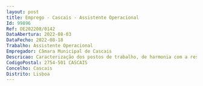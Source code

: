 ```yaml
--- 
layout: post
title: Emprego - Cascais - Assistente Operacional
Id: 99896
Ref: OE202208/0142
DataAbertura: 2022-08-03
DataFecho: 2022-08-18
Trabalho: Assistente Operacional
Empregador: Câmara Municipal de Cascais
Descricao: Caracterização dos postos de trabalho, de harmonia com a respetiva área funcional e conforme o mapa de pessoal deste município Ref.ª A – Apoio elementar   Desempenhar funções de natureza executiva, de caráter manual ou mecânico, enquadradas em diretivas gerais bem definidas e com graus de complexidade variáveis e executar tarefas de apoio elementares, indispensáveis ao funcionamento dos órgãos e serviços, incumbindo lhe, designadamente  Assegurar o contato entre os serviços  efetuar a receção e entrega de expediente e encomendas  acompanhar os visitantes aos locais pretendidos  estampilhar correspondência  proceder à reprodução de documentos escritos ou desenhados, operando com fotocopiadoras ou duplicadoras de mecânica simples e efetuar pequenos acabamentos relativos à mesma reprodução  colaborar na montagem e desmontagem de estruturas integradas em espaços públicos para fins lúdicos ou culturais  apoiar em cargas, descargas, transporte, montagem e desmontagem de bens móveis e eletrodomésticos, palcos, gradeamentos, estruturas cobertas ou descobertas, bancadas, recintos desportivos e outros equipamentos  executar mudanças de agregados familiares e realizar outras tarefas simples não especificadas de carácter manual, para as quais se exigem, principalmente, esforço físico e conhecimentos práticos. Ref.ª B – Canalização   Desempenhar funções de natureza executiva, de carácter manual ou mecânico, enquadradas em diretivas gerais bem definidas e com graus de complexidade variáveis e executar tarefas de apoio elementares, indispensáveis ao funcionamento dos órgãos e serviços, incumbindo lhe, genericamente, a manutenção das canalizações dos edifícios, equipamentos e jardins municipais, assentando tubagens, louças e acessórios necessários, cortar e roscar tubos de chumbo, plástico, ferro, fibrocimento e materiais afins, assegurar a manutenção dos lagos municipais, nomeadamente através da sua limpeza e conservação, efetuar desentupimentos em instalações municipais, colaborar na montagem e desmontagem de estruturas integradas em espaços públicos para fins lúdicos ou culturais, bem como outras funções não especificadas.Ref.ª C   Manutenção Geral   Desempenhar funções de natureza executiva, de carácter manual ou mecânico, enquadradas em diretivas gerais bem definidas e com graus de complexidade variáveis e executar tarefas de apoio elementares, indispensáveis ao funcionamento dos órgãos e serviços, incumbindo lhe, genericamente  Aplicar camadas de tinta, verniz ou outros produtos afins, principalmente sobre superfícies de estuque, reboco, madeira e metal para as proteger e decorar, utilizando pincéis de vários tamanhos, rolos, outros dispositivos de pintura e utensílios apropriados  aplicar primário, betumes e toda a reparação preparação necessária anterior à pintura  executar acabamentos dos trabalhos efetuados pela carpintaria e serralharia, bem como do mobiliário urbano e municipal  construir fundações, estruturas de alvenaria e aplicação de acabamentos em muros de espera suporte e vedação, de natureza precária ou permanente, entaipamentos e demolições de construções  instalar guardas de segurança e elementos de mobiliário urbano diverso  assegurar tarefas de construção, manutenção e conservação de passeios (lancis e calçada), valetas e pavimentos em calçada  aplicar betão betuminoso e massas asfálticas a frio  proceder à limpeza de coberturas, caleiras e tubagens das drenagens dos edifícios municipais e apoio a eventos, bem como outras funções não especificadas.Ref.ª D – Serralheiro   Desempenhar funções de natureza executiva, de carácter manual ou mecânico, enquadradas em diretivas gerais bem definidas e com graus de complexidade variáveis e executar tarefas de apoio elementares, indispensáveis ao funcionamento dos órgãos e serviços, incumbindo lhe, nomeadamente  Construir e aplicar na oficina estruturas metálicas ligeiras para edifícios, pontes, caldeiras, guarda corpos, caixilharias ou outras obras  interpretar desenhos e outras especificações técnicas  cortar chapas de aço, perfiladas de alumínio e tubos, por meio de tesouras mecânicas, maçaricos, serras, ou por outros processos  utilizar diferentes matérias para as obras a realizar, material de corte, de soldar e de aquecimento  enformar chapas e perfilados de pequenas secções  furar e escarear os furos para os parafusos e rebites  executar a ligação de elementos metálicos, por meio de parafusos, rebites, solda com máquina de eletródios, semiautomática, ou outros processos  executar outras tarefas simples não especificadas de carácter manual, exigindo se principalmente esforço físico e conhecimentos práticos.Ref.ª E – Carpinteiro   Desempenhar funções de natureza executiva, de carácter manual ou mecânico, enquadradas em diretivas gerais bem definidas e com graus de complexidade variáveis e executar tarefas de apoio elementares, indispensáveis ao funcionamento dos órgãos e serviços, incumbindo lhe genericamente  Executar trabalhos em madeiras diversas, nomeadamente elaboração de caixilharias, móveis, estruturas para palcos, tascas, exposições  promover a regularização dos elementos dos edifícios, desde pavimentos a portas e janelas, procedendo à sua afinação e reparando os quando necessário, ou procedendo, mesmo, à sua substituição  responsabilizar se pelos equipamentos sob sua guarda e pela sua correta utilização, manutenção e reparação dos mesmos  colaborar na montagem e desmontagem de estruturas integradas em espaços públicos para fins lúdicos ou culturais  executar outras tarefas simples não especificadas de carácter manual, exigindo se principalmente esforço físico e conhecimentos práticos.Ref.ª F – Eletricista   Desempenhar funções de natureza executiva, de carácter manual ou mecânico, enquadradas em diretivas gerais bem definidas e com graus de complexidade variáveis e executar tarefas de apoio elementares, indispensáveis ao funcionamento dos órgãos e serviços, incumbindo lhe genericamente  Instalar, conservar e reparar circuitos e aparelhagem elétrica  guiar frequentemente a sua atividade por desenhos, esquemas ou outras especificações técnicas  instalar as máquinas, aparelhos e equipamentos elétricos, sonoros, caloríficos, luminosos ou de força motriz  determinar a posição e instalar órgãos elétricos, nomeadamente, quadros de distribuição, caixas de fusíveis e de derivação, contadores, entre outros  dispor e fixar os condutores ou cortar, dobrar e assentar adequadamente calhas e tubos metálicos, plásticos ou de outra matéria  executar e isolar as ligações de modo a obter os circuitos elétricos pretendidos  localizar e determinar as deficiências de instalação ou de funcionamento  desmontar, se necessário, determinados componentes da instalação  apertar, soldar, reparar por qualquer outro modo ou substituir os conjuntos, peças ou fios deficientes e proceder à respetiva montagem  colaborar na montagem e desmontagem de estruturas elétricas em espaços públicos, no âmbito da iluminação pública e para fins lúdicos ou culturais
CodigoPostal: 2754-501 CASCAIS
Concelho: Cascais
Distrito: Lisboa
--- 
```

